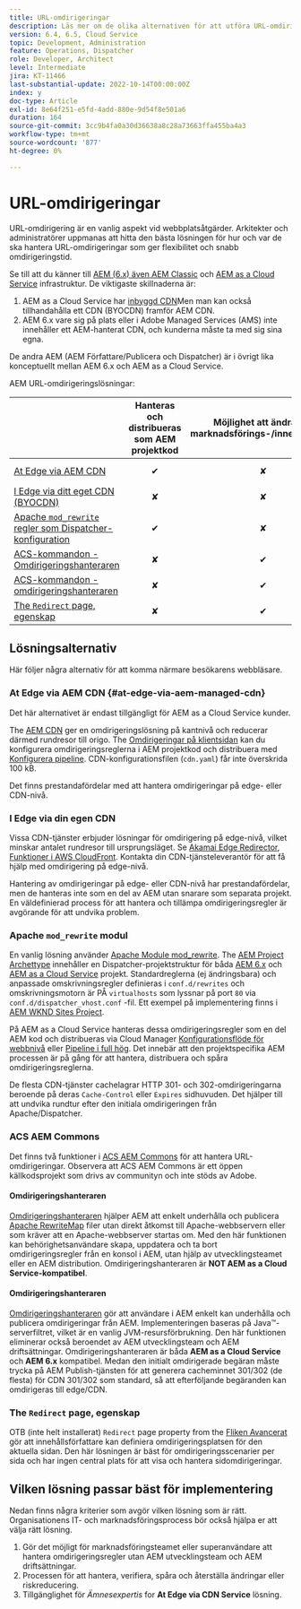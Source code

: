 ```yaml
---
title: URL-omdirigeringar
description: Läs mer om de olika alternativen för att utföra URL-omdirigering i AEM.
version: 6.4, 6.5, Cloud Service
topic: Development, Administration
feature: Operations, Dispatcher
role: Developer, Architect
level: Intermediate
jira: KT-11466
last-substantial-update: 2022-10-14T00:00:00Z
index: y
doc-type: Article
exl-id: 8e64f251-e5fd-4add-880e-9d54f8e501a6
duration: 164
source-git-commit: 3cc9b4fa0a30d36638a8c28a73663ffa455ba4a3
workflow-type: tm+mt
source-wordcount: '877'
ht-degree: 0%

---
```


# URL-omdirigeringar

URL-omdirigering är en vanlig aspekt vid webbplatsåtgärder. Arkitekter och administratörer uppmanas att hitta den bästa lösningen för hur och var de ska hantera URL-omdirigeringar som ger flexibilitet och snabb omdirigeringstid.

Se till att du känner till [AEM (6.x) även AEM Classic](https://experienceleague.adobe.com/en/docs/experience-manager-learn/dispatcher-tutorial/chapter-2) och [AEM as a Cloud Service](https://experienceleague.adobe.com/en/docs/experience-manager-cloud-service/content/overview/architecture) infrastruktur. De viktigaste skillnaderna är:

1. AEM as a Cloud Service har [inbyggd CDN](https://experienceleague.adobe.com/en/docs/experience-manager-cloud-service/content/implementing/content-delivery/cdn)Men man kan också tillhandahålla ett CDN (BYOCDN) framför AEM CDN.
1. AEM 6.x vare sig på plats eller i Adobe Managed Services (AMS) inte innehåller ett AEM-hanterat CDN, och kunderna måste ta med sig sina egna.

De andra AEM (AEM Författare/Publicera och Dispatcher) är i övrigt lika konceptuellt mellan AEM 6.x och AEM as a Cloud Service.

AEM URL-omdirigeringslösningar:

|                                                   | Hanteras och distribueras som AEM projektkod | Möjlighet att ändra per marknadsförings-/innehållsteam | AEM som Cloud Service-kompatibel | Var körning av omdirigering sker |
|---------------------------------------------------|:-----------------------:|:---------------------:|:---------------------:| :---------------------:|
| [At Edge via AEM CDN](#at-edge-via-aem-managed-cdn) | ✔ | ✘ | ✔ | Edge/CDN (inbyggd) |
| [I Edge via ditt eget CDN (BYOCDN)](#at-edge-via-bring-your-own-cdn) | ✘ | ✘ | ✔ | Edge/CDN (BYOCDN) |
| [Apache `mod_rewrite` regler som Dispatcher-konfiguration](#apache-mod_rewrite-module) | ✔ | ✘ | ✔ | Dispatcher |
| [ACS-kommandon - Omdirigeringshanteraren](#redirect-map-manager) | ✘ | ✔ | ✘ | Dispatcher |
| [ACS-kommandon - omdirigeringshanteraren](#redirect-manager) | ✘ | ✔ | ✔ | AEM |
| [The `Redirect` page, egenskap](#the-redirect-page-property) | ✘ | ✔ | ✔ | AEM |


## Lösningsalternativ

Här följer några alternativ för att komma närmare besökarens webbläsare.

### At Edge via AEM CDN {#at-edge-via-aem-managed-cdn}

Det här alternativet är endast tillgängligt för AEM as a Cloud Service kunder.

The [AEM CDN](https://experienceleague.adobe.com/en/docs/experience-manager-cloud-service/content/implementing/content-delivery/cdn) ger en omdirigeringslösning på kantnivå och reducerar därmed rundresor till origo. The [Omdirigeringar på klientsidan](https://experienceleague.adobe.com/en/docs/experience-manager-cloud-service/content/implementing/content-delivery/cdn-configuring-traffic#client-side-redirectors) kan du konfigurera omdirigeringsreglerna i AEM projektkod och distribuera med [Konfigurera pipeline](https://experienceleague.adobe.com/en/docs/experience-manager-learn/cloud-service/security/traffic-filter-and-waf-rules/how-to-setup#deploy-rules-through-cloud-manager). CDN-konfigurationsfilen (`cdn.yaml`) får inte överskrida 100 kB.

Det finns prestandafördelar med att hantera omdirigeringar på edge- eller CDN-nivå.

### I Edge via din egen CDN

Vissa CDN-tjänster erbjuder lösningar för omdirigering på edge-nivå, vilket minskar antalet rundresor till ursprungsläget. Se [Akamai Edge Redirector](https://techdocs.akamai.com/cloudlets/docs/what-edge-redirector), [Funktioner i AWS CloudFront](https://docs.aws.amazon.com/AmazonCloudFront/latest/DeveloperGuide/cloudfront-functions.html). Kontakta din CDN-tjänsteleverantör för att få hjälp med omdirigering på edge-nivå.

Hantering av omdirigeringar på edge- eller CDN-nivå har prestandafördelar, men de hanteras inte som en del av AEM utan snarare som separata projekt. En väldefinierad process för att hantera och tillämpa omdirigeringsregler är avgörande för att undvika problem.


### Apache `mod_rewrite` modul

En vanlig lösning använder [Apache Module mod_rewrite](https://httpd.apache.org/docs/current/mod/mod_rewrite.html). The [AEM Project Archettype](https://github.com/adobe/aem-project-archetype) innehåller en Dispatcher-projektstruktur för båda [AEM 6.x](https://github.com/adobe/aem-project-archetype/tree/develop/src/main/archetype/dispatcher.ams#file-structure) och [AEM as a Cloud Service](https://github.com/adobe/aem-project-archetype/tree/develop/src/main/archetype/dispatcher.cloud#file-structure) projekt. Standardreglerna (ej ändringsbara) och anpassade omskrivningsregler definieras i `conf.d/rewrites` och omskrivningsmotorn är PÅ `virtualhosts` som lyssnar på port `80` via `conf.d/dispatcher_vhost.conf` -fil. Ett exempel på implementering finns i [AEM WKND Sites Project](https://github.com/adobe/aem-guides-wknd/tree/main/dispatcher/src/conf.d/rewrites).

På AEM as a Cloud Service hanteras dessa omdirigeringsregler som en del AEM kod och distribueras via Cloud Manager [Konfigurationsflöde för webbnivå](https://experienceleague.adobe.com/en/docs/experience-manager-cloud-service/content/implementing/using-cloud-manager/cicd-pipelines/introduction-ci-cd-pipelines) eller [Pipeline i full hög](https://experienceleague.adobe.com/en/docs/experience-manager-cloud-service/content/implementing/using-cloud-manager/cicd-pipelines/introduction-ci-cd-pipelines). Det innebär att den projektspecifika AEM processen är på gång för att hantera, distribuera och spåra omdirigeringsreglerna.

De flesta CDN-tjänster cachelagrar HTTP 301- och 302-omdirigeringarna beroende på deras `Cache-Control` eller `Expires` sidhuvuden. Det hjälper till att undvika rundtur efter den initiala omdirigeringen från Apache/Dispatcher.


### ACS AEM Commons

Det finns två funktioner i [ACS AEM Commons](https://adobe-consulting-services.github.io/acs-aem-commons/) för att hantera URL-omdirigeringar. Observera att ACS AEM Commons är ett öppen källkodsprojekt som drivs av communityn och inte stöds av Adobe.

#### Omdirigeringshanteraren

[Omdirigeringshanteraren](https://adobe-consulting-services.github.io/acs-aem-commons/features/redirect-map-manager/index.html) hjälper AEM att enkelt underhålla och publicera [Apache RewriteMap](https://httpd.apache.org/docs/2.4/rewrite/rewritemap.html) filer utan direkt åtkomst till Apache-webbservern eller som kräver att en Apache-webbserver startas om. Med den här funktionen kan behörighetsanvändare skapa, uppdatera och ta bort omdirigeringsregler från en konsol i AEM, utan hjälp av utvecklingsteamet eller en AEM distribution. Omdirigeringshanteraren är **NOT AEM as a Cloud Service-kompatibel**.

#### Omdirigeringshanteraren

[Omdirigeringshanteraren](https://adobe-consulting-services.github.io/acs-aem-commons/features/redirect-manager/index.html) gör att användare i AEM enkelt kan underhålla och publicera omdirigeringar från AEM. Implementeringen baseras på Java™-serverfiltret, vilket är en vanlig JVM-resursförbrukning. Den här funktionen eliminerar också beroendet av AEM utvecklingsteam och AEM driftsättningar. Omdirigeringshanteraren är båda **AEM as a Cloud Service** och **AEM 6.x** kompatibel. Medan den initialt omdirigerade begäran måste trycka på AEM Publish-tjänsten för att generera cacheminnet 301/302 (de flesta) för CDN 301/302 som standard, så att efterföljande begäranden kan omdirigeras till edge/CDN.

### The `Redirect` page, egenskap

OTB (inte helt installerat) `Redirect` page property from the [Fliken Avancerat](https://experienceleague.adobe.com/docs/experience-manager-cloud-service/content/sites/authoring/sites-console/page-properties.html) gör att innehållsförfattare kan definiera omdirigeringsplatsen för den aktuella sidan. Den här lösningen är bäst för omdirigeringsscenarier per sida och har ingen central plats för att visa och hantera sidomdirigeringar.

## Vilken lösning passar bäst för implementering

Nedan finns några kriterier som avgör vilken lösning som är rätt. Organisationens IT- och marknadsföringsprocess bör också hjälpa er att välja rätt lösning.

1. Gör det möjligt för marknadsföringsteamet eller superanvändare att hantera omdirigeringsregler utan AEM utvecklingsteam och AEM driftsättningar.
1. Processen för att hantera, verifiera, spåra och återställa ändringar eller riskreducering.
1. Tillgänglighet för _Ämnesexpertis_ for **At Edge via CDN Service** lösning.
